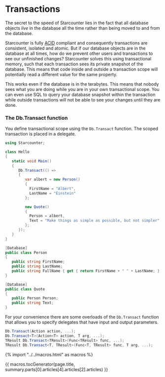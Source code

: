 # Transactions

The secret to the speed of Starcounter lies in the fact that all database objects _live_ in the database all the time rather than being moved to and from the database.

Starcounter is fully [ACID](http://en.wikipedia.org/wiki/ACID) compliant and consequently transactions are consistent, isolated and atomic. But if our database objects are in the database at all times, how do we prevent other users and transactions to see our unfinished changes?  Starcounter solves this using transactional memory, such that each transaction sees its private snapshot of the database. This means that code inside and outside a transaction scope will potentially read a different value for the same property.

This works even if the database is in the terabytes. This means that nobody sees what you are doing while you are in your own transactional scope. You can even use SQL to query your database snapshot within the transaction while outside transactions will not be able to see your changes until they are done.

### The Db.Transact function
You define transactional scope using the `Db.Transact` function. The scoped transaction is placed in a delegate.

```cs
using Starcounter;

class Hello
{
   static void Main()
   {
      Db.Transact(() =>
      {
         var albert = new Person()
         {
           FirstName = "Albert",
           LastName = "Einstein"
         };

         new Quote()
         {
           Person = albert,  
           Text = "Make things as simple as possible, but not simpler"
         };
      });
   }
}

[Database]
public class Person
{
   public string FirstName;
   public string LastName;
   public string FullName { get { return FirstName + " " + LastName; } }
}

[Database]
public class Quote
{
   public Person Person;
   public string Text;
}
```

For your convenience there are some overloads of the `Db.Transact` function that allows you to specify delegates that have input and output parameters.

```cs
Db.Transact(Action action, ...);
Db.Transact<T>(Action<T> action, T arg, ...);
TResult Db.Transact<TResult>(Func<TResult> func, ...);
TResult Db.Transact<T, TResult>(Func<T, TResult> func, T arg, ...);
```  

{% import "../../macros.html" as macros %}

{{ macros.tocGenerator(page.title, summary.parts[0].articles[4].articles[2].articles) }}
